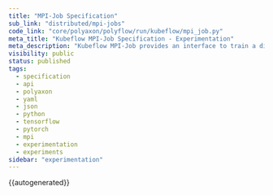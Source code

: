 ```yaml
---
title: "MPI-Job Specification"
sub_link: "distributed/mpi-jobs"
code_link: "core/polyaxon/polyflow/run/kubeflow/mpi_job.py"
meta_title: "Kubeflow MPI-Job Specification - Experimentation"
meta_description: "Kubeflow MPI-Job provides an interface to train a distributed experiments with MPI."
visibility: public
status: published
tags:
  - specification
  - api
  - polyaxon
  - yaml
  - json
  - python
  - tensorflow
  - pytorch
  - mpi
  - experimentation
  - experiments
sidebar: "experimentation"
---
```


{{autogenerated}}
